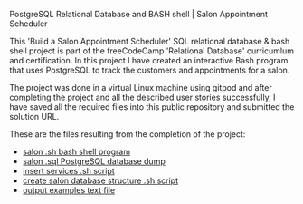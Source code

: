 PostgreSQL Relational Database and BASH shell | Salon Appointment Scheduler


This 'Build a Salon Appointment Scheduler' SQL relational database & bash shell project is part of the freeCodeCamp 'Relational Database' curricumlum and certification.
In this project I have created an interactive Bash program that uses PostgreSQL to track the customers and appointments for a salon.

The project was done in a virtual Linux machine using gitpod and after completing the project and all the described user stories successfully,
I have saved all the required files into this public repository and submitted the solution URL.

These are the files resulting from the completion of the project:
- [salon .sh bash shell program](./salon.sh)
- [salon .sql PostgreSQL database dump](./salon.sql)
- [insert services .sh script](./insert_services.sh)
- [create salon database structure .sh script](./create_database_structure.sh)
- [output examples text file](./output_examples.txt)
